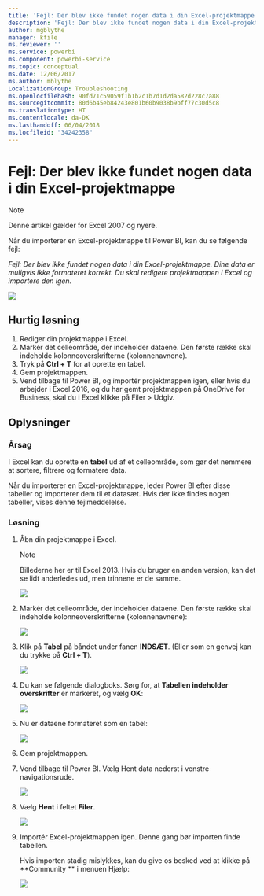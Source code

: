 ```yaml
---
title: 'Fejl: Der blev ikke fundet nogen data i din Excel-projektmappe'
description: 'Fejl: Der blev ikke fundet nogen data i din Excel-projektmappe'
author: mgblythe
manager: kfile
ms.reviewer: ''
ms.service: powerbi
ms.component: powerbi-service
ms.topic: conceptual
ms.date: 12/06/2017
ms.author: mblythe
LocalizationGroup: Troubleshooting
ms.openlocfilehash: 90fd71c59059f1b1b2c1b7d1d2da582d228c7a88
ms.sourcegitcommit: 80d6b45eb84243e801b60b9038b9bff77c30d5c8
ms.translationtype: HT
ms.contentlocale: da-DK
ms.lasthandoff: 06/04/2018
ms.locfileid: "34242358"
---
```

# <a name="error-we-couldnt-find-any-data-in-your-excel-workbook"></a>Fejl: Der blev ikke fundet nogen data i din Excel-projektmappe

>[!NOTE]
>Denne artikel gælder for Excel 2007 og nyere.

Når du importerer en Excel-projektmappe til Power BI, kan du se følgende fejl:

*Fejl: Der blev ikke fundet nogen data i din Excel-projektmappe. Dine data er muligvis ikke formateret korrekt. Du skal redigere projektmappen i Excel og importere den igen.*

![](media/service-admin-troubleshoot-excel-workbook-data/pbi_wecouldntfindanydata.png)

## <a name="quick-solution"></a>Hurtig løsning
1. Rediger din projektmappe i Excel.
2. Markér det celleområde, der indeholder dataene. Den første række skal indeholde kolonneoverskrifterne (kolonnenavnene).
3. Tryk på **Ctrl + T** for at oprette en tabel.
4. Gem projektmappen.
5. Vend tilbage til Power BI, og importér projektmappen igen, eller hvis du arbejder i Excel 2016, og du har gemt projektmappen på OneDrive for Business, skal du i Excel klikke på Filer > Udgiv.

## <a name="details"></a>Oplysninger
### <a name="cause"></a>Årsag
I Excel kan du oprette en **tabel** ud af et celleområde, som gør det nemmere at sortere, filtrere og formatere data.

Når du importerer en Excel-projektmappe, leder Power BI efter disse tabeller og importerer dem til et datasæt. Hvis der ikke findes nogen tabeller, vises denne fejlmeddelelse.

### <a name="solution"></a>Løsning
1. Åbn din projektmappe i Excel. 
    >[!NOTE]
    >Billederne her er til Excel 2013. Hvis du bruger en anden version, kan det se lidt anderledes ud, men trinnene er de samme.
    
    ![](media/service-admin-troubleshoot-excel-workbook-data/pbi_trb_xlwksht1.png)
2. Markér det celleområde, der indeholder dataene. Den første række skal indeholde kolonneoverskrifterne (kolonnenavnene):
   
    ![](media/service-admin-troubleshoot-excel-workbook-data/pbi_trb_xlwksht2.png)
3. Klik på **Tabel** på båndet under fanen **INDSÆT**. (Eller som en genvej kan du trykke på **Ctrl + T**).
   
    ![](media/service-admin-troubleshoot-excel-workbook-data/pbi_trb_xlwksht3.png)
4. Du kan se følgende dialogboks. Sørg for, at **Tabellen indeholder overskrifter** er markeret, og vælg **OK**:
   
    ![](media/service-admin-troubleshoot-excel-workbook-data/pbi_trb_xlcreatetbl.png)
5. Nu er dataene formateret som en tabel:
   
    ![](media/service-admin-troubleshoot-excel-workbook-data/pbi_trb_xltbl.png)
6. Gem projektmappen.
7. Vend tilbage til Power BI. Vælg Hent data nederst i venstre navigationsrude.
   
    ![](media/service-admin-troubleshoot-excel-workbook-data/pbi_getdata.png)
8. Vælg **Hent** i feltet **Filer**.
   
    ![](media/service-admin-troubleshoot-excel-workbook-data/pbi_getfiles.png)
9. Importér Excel-projektmappen igen. Denne gang bør importen finde tabellen.
   
    Hvis importen stadig mislykkes, kan du give os besked ved at klikke på **Community ** i menuen Hjælp:
   
    ![](media/service-admin-troubleshoot-excel-workbook-data/pbi_questionmenucommunity.png)
